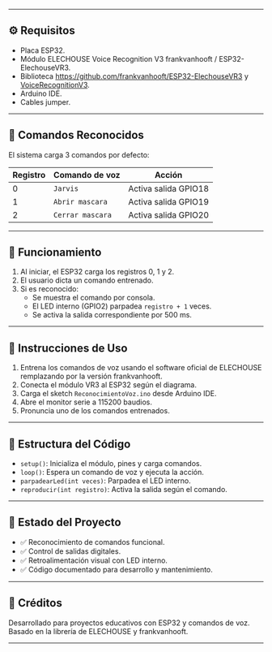 
---

## ⚙️ Requisitos

- Placa ESP32.
- Módulo ELECHOUSE Voice Recognition V3 frankvanhooft / ESP32-ElechouseVR3.
- Biblioteca https://github.com/frankvanhooft/ESP32-ElechouseVR3 y [VoiceRecognitionV3](https://github.com/Elechouse/VoiceRecognitionV3).
- Arduino IDE.
- Cables jumper.

---

## 🧠 Comandos Reconocidos

El sistema carga 3 comandos por defecto:

| Registro | Comando de voz  | Acción                                      |
|----------|-----------------|---------------------------------------------|
| 0        | `Jarvis`        | Activa salida GPIO18                        |
| 1        | `Abrir mascara` | Activa salida GPIO19                        |
| 2        | `Cerrar mascara`| Activa salida GPIO20                        |

---

## 🚦 Funcionamiento

1. Al iniciar, el ESP32 carga los registros 0, 1 y 2.
2. El usuario dicta un comando entrenado.
3. Si es reconocido:
   - Se muestra el comando por consola.
   - El LED interno (GPIO2) parpadea `registro + 1` veces.
   - Se activa la salida correspondiente por 500 ms.

---

## 📝 Instrucciones de Uso

1. Entrena los comandos de voz usando el software oficial de ELECHOUSE remplazando por la versión frankvanhooft.
2. Conecta el módulo VR3 al ESP32 según el diagrama.
3. Carga el sketch `ReconocimientoVoz.ino` desde Arduino IDE.
4. Abre el monitor serie a 115200 baudios.
5. Pronuncia uno de los comandos entrenados.

---

## 🧩 Estructura del Código

- `setup()`: Inicializa el módulo, pines y carga comandos.
- `loop()`: Espera un comando de voz y ejecuta la acción.
- `parpadearLed(int veces)`: Parpadea el LED interno.
- `reproducir(int registro)`: Activa la salida según el comando.

---

## 🧪 Estado del Proyecto

- ✅ Reconocimiento de comandos funcional.
- ✅ Control de salidas digitales.
- ✅ Retroalimentación visual con LED interno.
- ✅ Código documentado para desarrollo y mantenimiento.

---

## 🧰 Créditos

Desarrollado para proyectos educativos con ESP32 y comandos de voz.  
Basado en la librería de ELECHOUSE y frankvanhooft.

---
